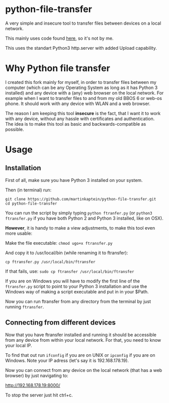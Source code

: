 # python-file-transfer

A very simple and insecure tool to transfer files between devices on a local network.

This mainly uses code found [here](https://gist.github.com/amdei/7a83e61373a040697e48), so it's not by me.

This uses the standart Python3 http.server with added Upload capability.

# Why Python file transfer

I created this fork mainly for myself, in order to transfer files between my computer (which can be any Operating System as long as it has Python 3 installed) and any device with a (any) web browser on the local network. For example when I want to transfer files to and from my old BBOS 6 or web-os phone. It should work with any device with WLAN and a web browser.  

The reason I am keeping this tool **insecure** is the fact, that I want it to work with any device, without any hassle with certificates and authentication. The idea is to make this tool as basic and backwards-compatible as possible.

# Usage

## Installation

First of all, make sure you have Python 3 installed on your system.

Then (in terminal) run:

```
git clone https://github.com/martinkaptein/python-file-transfer.git
cd python-file-transfer
```

You can run the script by simply typing `python ftranfer.py` (or `python3 ftransfer.py` if you have both Python 2 and Python 3 installed, like on OSX).

**However**, it is handy to make a view adjustments, to make this tool even more usable:

Make the file executable: `chmod ugo+x ftransfer.py`

And copy it to /usr/local/bin (while renaming it to ftransfer):

`cp ftransfer.py /usr/local/bin/ftransfer`

If that fails, use: `sudo cp ftransfer /usr/local/bin/ftransfer` 

If you are on Windows you will have to modify the first line of the `ftransfer.py` script to point to your Python 3 installation and use the Windows way of making a script executable and put in in your $Path.


Now you can run ftransfer from any directory from the terminal by just running `ftransfer`.

## Connecting from different devices

Now that you have ftransfer installed and running it should be accessible from any device from within your local network. For that, you need to know your local IP.

To find that out run `ifconfig` if you are on UNIX or `ipconfig` if you are on Windows.
Note your IP adress (let's say it is 192.168.178.19).

Now you can connect from any device on the local network (that has a web browser) by just navigating to:

http://192.168.178.19:8000/

To stop the server just hit ctrl+c.